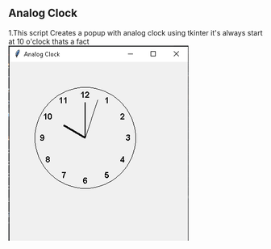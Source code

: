 ## Analog Clock
1.This script Creates a popup with analog clock using tkinter 
it's always start at 10 o'clock thats a fact
![img.png](img.png)